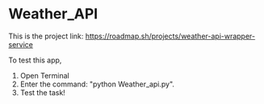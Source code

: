 # Weather_API

This is the project link: https://roadmap.sh/projects/weather-api-wrapper-service

To test this app,
1. Open Terminal
2. Enter the command: "python Weather_api.py".
3. Test the task!